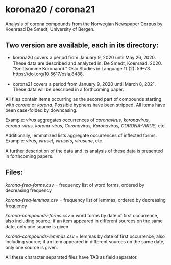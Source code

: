 # korona20 / corona21
Analysis of corona compounds from the Norwegian Newspaper Corpus
by Koenraad De Smedt, University of Bergen.

## Two version are available, each in its directory:

- korona20 covers a period from January 9, 2020 until May 26, 2020. These data are described and analyzed in: De Smedt, Koenraad. 2020. “Smittsomme Koronaord.” Oslo Studies in Language 11 (2): 59–73. https://doi.org/10.5617/osla.8488.

- corona21 covers a period from January 9, 2020 until March 8, 2021. These data will be described in
a forthcoming paper.

All files contain items occurring as the second part of compounds
starting with *corona* or *korona*.
Possible hyphens have been stripped.
All items have been case-folded by downcasing.

Example: *virus* aggregates occurrences of *coronavirus, koronavirus,
corona-virus, korona-virus, Coronavirus, Koronavirus, CORONA-VIRUS,* etc.

Additionally, lemmatized lists aggregate occurrences of inflected forms.
Example: *virus*, *viruset*, *virusets*, *virusene*, etc.

A further description of the data and its analysis of these data 
is presented in forthcoming papers.

## Files:

*korona-freq-forms.csv* = frequency list of word forms, ordered by
decreasing frequency

*korona-freq-lemmas.csv* = frequency list of lemmas, ordered by
decreasing frequency

*korona-compounds-forms.csv* = word forms by date of first occurrence,
also including source;
if an item appeared in different sources on the same date,
only one source is given.

*korona-compounds-lemmas.csv* = lemmas by date of first occurrence,
also including source;
if an item appeared in different sources on the same date,
only one source is given.

All these character separated files have TAB as field separator.